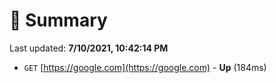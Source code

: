 # 📖 Summary
Last updated: **7/10/2021, 10:42:14 PM**

- `GET` [https://google.com](https://google.com) - **Up** (184ms)
